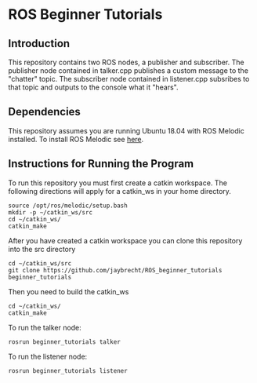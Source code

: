 # ROS Beginner Tutorials

## Introduction

This repository contains two ROS nodes, a publisher and subscriber. The publisher node contained in talker.cpp publishes a custom message to the "chatter" topic. The subscriber node contained in listener.cpp subsribes to that topic and outputs to the console what it "hears". 

## Dependencies 

This repository assumes you are running Ubuntu 18.04 with ROS Melodic installed. To install ROS Melodic see [here](http://wiki.ros.org/melodic/Installation/Ubuntu).

## Instructions for Running the Program

To run this repository you must first create a catkin workspace. The following directions will apply for a catkin_ws in your home directory. 

```
source /opt/ros/melodic/setup.bash
mkdir -p ~/catkin_ws/src
cd ~/catkin_ws/
catkin_make
```

After you have created a catkin workspace you can clone this repository into the src directory

```
cd ~/catkin_ws/src
git clone https://github.com/jaybrecht/ROS_beginner_tutorials beginner_tutorials
```

Then you need to build the catkin_ws

```
cd ~/catkin_ws/
catkin_make
```

To run the talker node:
```
rosrun beginner_tutorials talker
```

To run the listener node:
```
rosrun beginner_tutorials listener
```

